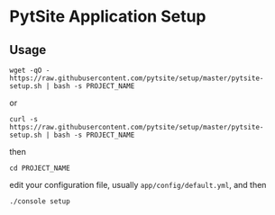 # PytSite Application Setup

## Usage

```
wget -qO - https://raw.githubusercontent.com/pytsite/setup/master/pytsite-setup.sh | bash -s PROJECT_NAME
```

or 

```
curl -s https://raw.githubusercontent.com/pytsite/setup/master/pytsite-setup.sh | bash -s PROJECT_NAME
```

then

```
cd PROJECT_NAME
```

edit your configuration file, usually `app/config/default.yml`, and then

```
./console setup
```

